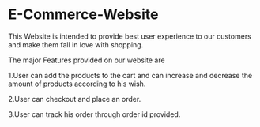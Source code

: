 # E-Commerce-Website
This Website is intended to provide best user experience to our customers and make them fall in love with shopping.

The major Features provided on our website are

  1.User can add the products to the cart and can increase and decrease the amount of products according to his wish.
  
  2.User can checkout and place an order.
  
  3.User can track his order through order id provided.
  

